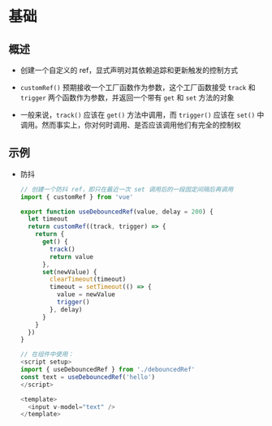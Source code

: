 # 基础

## 概述

  - 创建一个自定义的 ref，显式声明对其依赖追踪和更新触发的控制方式

  - `customRef()` 预期接收一个工厂函数作为参数，这个工厂函数接受 `track` 和 `trigger` 两个函数作为参数，并返回一个带有 `get` 和 `set` 方法的对象

  - 一般来说，`track()` 应该在 `get()` 方法中调用，而 `trigger()` 应该在 `set()` 中调用。然而事实上，你对何时调用、是否应该调用他们有完全的控制权

## 示例

  - 防抖

    ```javascript
    // 创建一个防抖 ref，即只在最近一次 set 调用后的一段固定间隔后再调用
    import { customRef } from 'vue'

    export function useDebouncedRef(value, delay = 200) {
      let timeout
      return customRef((track, trigger) => {
        return {
          get() {
            track()
            return value
          },
          set(newValue) {
            clearTimeout(timeout)
            timeout = setTimeout(() => {
              value = newValue
              trigger()
            }, delay)
          }
        }
      })
    }
    ```

    ```javascript
    // 在组件中使用：
    <script setup>
    import { useDebouncedRef } from './debouncedRef'
    const text = useDebouncedRef('hello')
    </script>

    <template>
      <input v-model="text" />
    </template>

    ```
